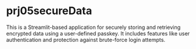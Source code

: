 # prj05secureData
This is a Streamlit-based application for securely storing and retrieving encrypted data using a user-defined passkey. It includes features like user authentication and protection against brute-force login attempts.
